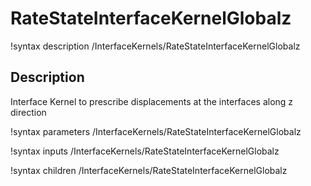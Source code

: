 # RateStateInterfaceKernelGlobalz

!syntax description /InterfaceKernels/RateStateInterfaceKernelGlobalz

## Description

Interface Kernel to prescribe displacements at the interfaces along z direction

!syntax parameters /InterfaceKernels/RateStateInterfaceKernelGlobalz

!syntax inputs /InterfaceKernels/RateStateInterfaceKernelGlobalz

!syntax children /InterfaceKernels/RateStateInterfaceKernelGlobalz
